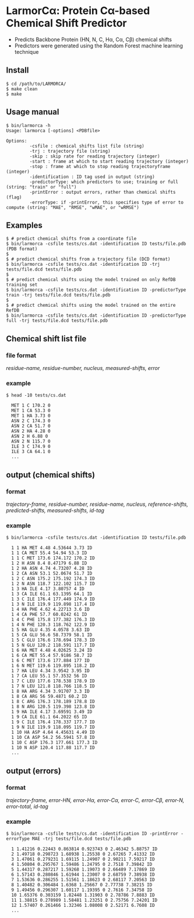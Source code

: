 # LarmorCα: Protein Cα-based Chemical Shift Predictor
 
- Predicts Backbone Protein (HN, N, C, Hα, Cα, Cβ) chemical shifts
- Predictors were generated using the Random Forest machine learning technique

## Install
```shell
$ cd /path/to/LARMORCA/
$ make clean
$ make 
```

## Usage manual
```shell
$ bin/larmorca -h
Usage: larmorca [-options] <PDBfile>

Options:
         -csfile : chemical shifts list file (string)
         -trj : trajectory file (string)
         -skip : skip rate for reading trajectory (integer)
         -start : frame at which to start reading trajectory (integer)
         -stop : frame at which to stop reading trajectoryframe (integer)
         -identification : ID tag used in output (string)
         -predictorType: which predictors to use; training or full (string: "train" or "full")
         -printError : output errors, rather than chemical shifts (flag)
         -errorType: if -printError, this specifies type of error to compute (string: "MAE", "RMSE", "wMAE", or "wRMSE")

```

## Examples
```shell
$ # predict chemical shifts from a coordinate file 
$ bin/larmorca -csfile tests/cs.dat -identification ID tests/file.pdb (PDB format)
$
$ # predict chemical shifts from a trajectory file (DCD format) 
$ bin/larmorca -csfile tests/cs.dat -identification ID -trj tests/file.dcd tests/file.pdb
$
$ # predict chemical shifts using the model trained on only RefDB training set
$ bin/larmorca -csfile tests/cs.dat -identification ID -predictorType train -trj tests/file.dcd tests/file.pdb
$
$ # predict chemical shifts using the model trained on the entire RefDB
$ bin/larmorca -csfile tests/cs.dat -identification ID -predictorType full -trj tests/file.dcd tests/file.pdb

```

## Chemical shift list file
### file format
_residue-name, residue-number, nucleus, measured-shifts, error_

### example
```shell
$ head -10 tests/cs.dat
  
  MET 1 C 170.2 0
  MET 1 CA 53.3 0
  MET 1 HA 3.73 0
  ASN 2 C 174.3 0
  ASN 2 CA 51.7 0
  ASN 2 HA 4.28 0
  ASN 2 H 6.88 0
  ASN 2 N 115.7 0
  ILE 3 C 174.9 0
  ILE 3 CA 64.1 0
  ...
```

## output (chemical shifts)
### format
_trajectory-frame, residue-number, residue-name, nucleus, reference-shifts, predicted-shifts, measured-shifts, id-tag_

### example
```shell
$ bin/larmorca -csfile tests/cs.dat -identification ID tests/file.pdb
  
  1 1 HA MET 4.48 4.53644 3.73 ID
  1 1 CA MET 55.4 54.94 53.3 ID
  1 1 C MET 173.6 174.172 170.2 ID
  1 2 H ASN 8.4 8.47179 6.88 ID
  1 2 HA ASN 4.74 4.73207 4.28 ID
  1 2 CA ASN 53.1 52.0674 51.7 ID
  1 2 C ASN 175.2 175.192 174.3 ID
  1 2 N ASN 118.7 122.102 115.7 ID
  1 3 HA ILE 4.17 3.80757 4 ID
  1 3 CA ILE 61.1 63.1395 64.1 ID
  1 3 C ILE 176.4 177.449 174.9 ID
  1 3 N ILE 119.9 119.898 117.4 ID
  1 4 HA PHE 4.62 4.22713 3.6 ID
  1 4 CA PHE 57.7 60.0242 61 ID
  1 4 C PHE 175.8 177.382 176.3 ID
  1 4 N PHE 120.3 118.762 122.9 ID
  1 5 HA GLU 4.35 4.0578 3.63 ID
  1 5 CA GLU 56.6 58.7379 58.1 ID
  1 5 C GLU 176.6 178.694 178.3 ID
  1 5 N GLU 120.2 118.591 117.7 ID
  1 6 HA MET 4.48 4.02625 3.24 ID
  1 6 CA MET 55.4 57.9186 58.7 ID
  1 6 C MET 173.6 177.884 177 ID
  1 6 N MET 119.6 119.895 118.2 ID
  1 7 HA LEU 4.34 3.9542 3.95 ID
  1 7 CA LEU 55.1 57.3532 56 ID
  1 7 C LEU 177.6 178.538 178.9 ID
  1 7 N LEU 121.8 118.766 118.5 ID
  1 8 HA ARG 4.34 3.91707 3.3 ID
  1 8 CA ARG 56 59.4871 60.2 ID
  1 8 C ARG 176.3 178.189 178.8 ID
  1 8 N ARG 120.5 119.398 123.8 ID
  1 9 HA ILE 4.17 3.69591 3.49 ID
  1 9 CA ILE 61.1 64.2022 65 ID
  1 9 C ILE 176.4 178.337 177.7 ID
  1 9 N ILE 119.9 118.095 119.7 ID
  1 10 HA ASP 4.64 4.45631 4.49 ID
  1 10 CA ASP 54.2 56.5941 57.8 ID
  1 10 C ASP 176.3 177.661 177.3 ID
  1 10 N ASP 120.4 117.88 117.7 ID
  ...
```

## output (errors)
### format
_trajectory-frame, error-HN, error-Hα, error-Cα, error-C, error-Cβ, error-N, error-total, id-tag_

### example
```shell
$ bin/larmorca -csfile tests/cs.dat -identification ID -printError -errorType MAE -trj tests/file.dcd tests/file.pdb 
  
  1 1.41216 0.22443 0.863814 0.923743 0 2.46342 5.88757 ID
  2 1.49718 0.298723 1.68938 1.25538 0 2.67265 7.41332 ID
  3 1.47061 0.279231 1.69115 1.24907 0 2.90211 7.59217 ID
  4 1.50804 0.295767 1.59486 1.24795 0 2.7518 7.39842 ID
  5 1.44317 0.287217 1.59268 1.19073 0 2.66489 7.17869 ID
  6 1.57143 0.280846 1.61944 1.23007 0 2.68759 7.38938 ID
  7 1.53636 0.286255 1.51561 1.18623 0 2.68117 7.20563 ID
  8 1.40482 0.306484 1.6368 1.25667 0 2.77738 7.38215 ID
  9 1.49456 0.296307 1.60117 1.19395 0 2.7616 7.34758 ID
  10 1.65376 0.303159 1.82448 1.31903 0 2.78786 7.8883 ID
  11 1.38815 0.278989 1.58481 1.23251 0 2.75756 7.24201 ID
  12 1.57407 0.261466 1.32346 1.08008 0 2.52171 6.7608 ID
  ...
```

